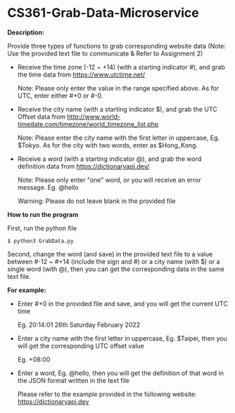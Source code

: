 # CS361-Grab-Data-Microservice

**Description:**

Provide three types of functions to grab corresponding website data (Note: Use the provided text file to communicate & Refer to Assignment 2)

* Receive the time zone (-12 ~ +14) (with a starting indicator #), and grab the time data from https://www.utctime.net/
           
  Note: Please only enter the value in the range specified above. As for UTC, enter either #+0 or #-0.
           
* Receive the city name (with a starting indicator $), and grab the UTC Offset data from http://www.world-timedate.com/timezone/world_timezone_list.php
           
  Note: Please enter the city name with the first letter in uppercase, Eg. $Tokyo. As for the city with two words, enter as $Hong_Kong.
           
* Receive a word (with a starting indicator @), and grab the word definition data from https://dictionaryapi.dev/
           
  Note: Please only enter "one" word, or you will receive an error message. Eg. @hello
           
  Warning: Please do not leave blank in the provided file
           
**How to run the program**

First, run the python file
          
`$ python3 GrabData.py`
           
Second, change the word (and save) in the provided text file to a value between #-12 ~ #+14 (include the sign and #) or a city name (with $) or a single word (with @), then you can get the corresponding data in the same text file.
           
**For example:**
           
* Enter #+0 in the provided file and save, and you will get the current UTC time
           
  Eg. 20:14:01
      26th Saturday February 2022
        
* Enter a city name with the first letter in uppercase, Eg. $Taipei, then you will get the corresponding UTC offset value
           
  Eg. +08:00

* Enter a word, Eg. @hello, then you will get the definition of that word in the JSON format written in the text file
           
  Please refer to the example provided in the following website: https://dictionaryapi.dev
           
